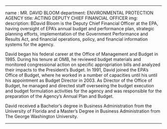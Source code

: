 ---
name : MR. DAVID BLOOM
department: ENVIRONMENTAL PROTECTION AGENCY
title: ACTING DEPUTY CHIEF FINANCIAL OFFICER
img:
description: BDavid Bloom is the Deputy Chief Financial Officer at the EPA, having oversight of EPA’s annual budget and performance plan, strategic planning efforts, implementation of the Government Performance and Results Act, and financial operations, policy, and financial information systems for the agency.
              
   David began his federal career at the Office of Management and Budget in 1985. During his tenure at OMB, he reviewed budget materials and monitored congressional action on specific appropriation bills and analyzed their impacts to the President’s Budget. In 1991, David joined the EPA’s Office of Budget, where he worked in a number of capacities until his until his appointment as Budget Director in 2003. As Director of the Office of Budget, he managed and directed staff overseeing the budget execution and budget formulation activities for the agency and was responsible for the preparation of the Agency’s Annual Plan and Budget.
              
   David received a Bachelor’s degree in Business Administration from the University of Florida and a Master’s Degree in Business Administration from The George Washington University.
 

 ---
 
